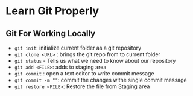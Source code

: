 
# Learn Git Properly

## Git For Working Locally

- `git init`: initialize current folder as a git repository
- `git clone <URL>` : brings the git repo from <URL> to current folder
- `git status` - Tells us what we need to know about our repository
- `git add <FILE>`: adds <FILE> to staging area
- `git commit` : open a text editor to write commit message
- `git commit -m ""`: commit the changes withe single commit message
- `git restore <FILE>`: Restore the file from Staging area

  
